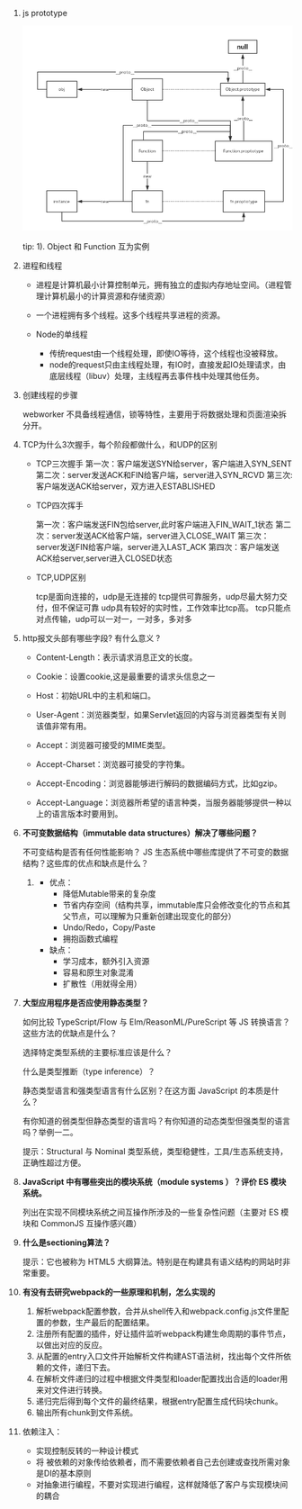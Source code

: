 1. js prototype

   <img src="./resource/proto.jpg">

   tip:  1). Object 和 Function 互为实例

2. 进程和线程

   - 进程是计算机最小计算控制单元，拥有独立的虚拟内存地址空间。（进程管理计算机最小的计算资源和存储资源）
   - 一个进程拥有多个线程。这多个线程共享进程的资源。

   

   - Node的单线程
     - 传统request由一个线程处理，即使IO等待，这个线程也没被释放。
     - node的request只由主线程处理，有IO时，直接发起IO处理请求，由底层线程（libuv）处理，主线程再去事件栈中处理其他任务。

   

3. 创建线程的步骤 

   webworker 不具备线程通信，锁等特性，主要用于将数据处理和页面渲染拆分开。

4. TCP为什么3次握手，每个阶段都做什么，和UDP的区别

   + TCP三次握手
     第一次：客户端发送SYN给server，客户端进入SYN_SENT
     第二次：server发送ACK和FIN给客户端，server进入SYN_RCVD
     第三次:客户端发送ACK给server，双方进入ESTABLISHED

   + TCP四次挥手

        第一次：客户端发送FIN包给server,此时客户端进入FIN_WAIT_1状态
        第二次：server发送ACK给客户端，server进入CLOSE_WAIT
        第三次：server发送FIN给客户端，server进入LAST_ACK
        第四次：客户端发送ACK给server,server进入CLOSED状态

   + TCP,UDP区别

        tcp是面向连接的，udp是无连接的
        tcp提供可靠服务，udp尽最大努力交付，但不保证可靠
        udp具有较好的实时性，工作效率比tcp高。
        tcp只能点对点传输，udp可以一对一，一对多，多对多

5. http报文头部有哪些字段? 有什么意义 ?

   + Content-Length：表示请求消息正文的长度。 

   + Cookie：设置cookie,这是最重要的请求头信息之一 

   + Host：初始URL中的主机和端口。 

   + User-Agent：浏览器类型，如果Servlet返回的内容与浏览器类型有关则该值非常有用。 

   + Accept：浏览器可接受的MIME类型。

   + Accept-Charset：浏览器可接受的字符集。

   + Accept-Encoding：浏览器能够进行解码的数据编码方式，比如gzip。

   + Accept-Language：浏览器所希望的语言种类，当服务器能够提供一种以上的语言版本时要用到。 

     

6. **不可变数据结构（immutable data structures）解决了哪些问题？**

   不可变结构是否有任何性能影响？ JS 生态系统中哪些库提供了不可变的数据结构？这些库的优点和缺点是什么？

   1. - 优点：
        - 降低Mutable带来的复杂度
        - 节省内存空间（结构共享，immutable库只会修改变化的节点和其父节点，可以理解为只重新创建出现变化的部分）
        - Undo/Redo，Copy/Paste 
        - 拥抱函数式编程
      - 缺点：
        - 学习成本，额外引入资源
        - 容易和原生对象混淆
        - 扩散性（用就得全用）

    

9. **大型应用程序是否应使用静态类型？**

   如何比较 TypeScript/Flow 与 Elm/ReasonML/PureScript 等 JS 转换语言？这些方法的优缺点是什么？

   选择特定类型系统的主要标准应该是什么？

   什么是类型推断（type inference）？

   静态类型语言和强类型语言有什么区别？在这方面 JavaScript 的本质是什么？

   有你知道的弱类型但静态类型的语言吗？有你知道的动态类型但强类型的语言吗？举例一二。

   提示：Structural 与 Nominal 类型系统，类型稳健性，工具/生态系统支持，正确性超过方便。

10. **JavaScript 中有哪些突出的模块系统（module systems ）？评价 ES 模块系统。**

    列出在实现不同模块系统之间互操作所涉及的一些复杂性问题（主要对 ES 模块和 CommonJS 互操作感兴趣）

11. **什么是sectioning算法？**

    提示：它也被称为 HTML5 大纲算法。特别是在构建具有语义结构的网站时非常重要。

12. **有没有去研究webpack的一些原理和机制，怎么实现的**

    1. 解析webpack配置参数，合并从shell传入和webpack.config.js文件里配置的参数，生产最后的配置结果。
    2. 注册所有配置的插件，好让插件监听webpack构建生命周期的事件节点，以做出对应的反应。
    3. 从配置的entry入口文件开始解析文件构建AST语法树，找出每个文件所依赖的文件，递归下去。
    4. 在解析文件递归的过程中根据文件类型和loader配置找出合适的loader用来对文件进行转换。
    5. 递归完后得到每个文件的最终结果，根据entry配置生成代码块chunk。
    6. 输出所有chunk到文件系统。

13. 依赖注入：

    + 实现控制反转的一种设计模式
    + 将 被依赖的对象传给依赖者，而不需要依赖者自己去创建或查找所需对象是DI的基本原则 
    + 对抽象进行编程，不要对实现进行编程，这样就降低了客户与实现模块间的耦合 
